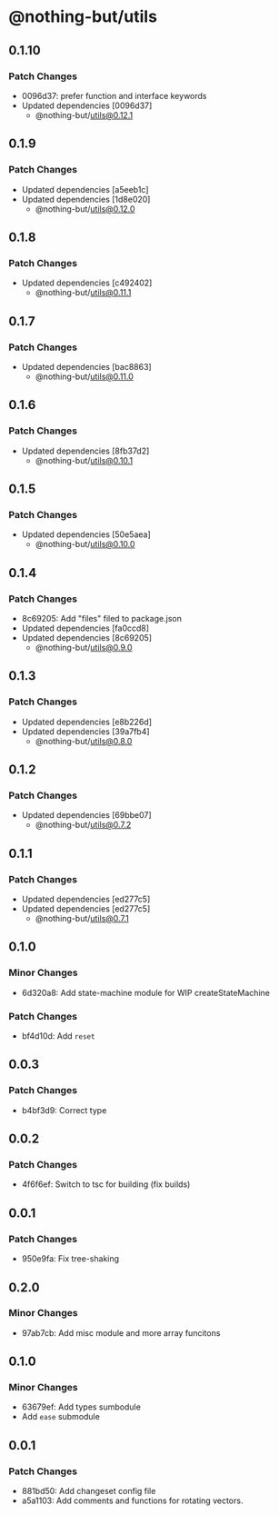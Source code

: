 # @nothing-but/utils

## 0.1.10

### Patch Changes

-   0096d37: prefer function and interface keywords
-   Updated dependencies [0096d37]
    -   @nothing-but/utils@0.12.1

## 0.1.9

### Patch Changes

-   Updated dependencies [a5eeb1c]
-   Updated dependencies [1d8e020]
    -   @nothing-but/utils@0.12.0

## 0.1.8

### Patch Changes

-   Updated dependencies [c492402]
    -   @nothing-but/utils@0.11.1

## 0.1.7

### Patch Changes

-   Updated dependencies [bac8863]
    -   @nothing-but/utils@0.11.0

## 0.1.6

### Patch Changes

-   Updated dependencies [8fb37d2]
    -   @nothing-but/utils@0.10.1

## 0.1.5

### Patch Changes

-   Updated dependencies [50e5aea]
    -   @nothing-but/utils@0.10.0

## 0.1.4

### Patch Changes

-   8c69205: Add "files" filed to package.json
-   Updated dependencies [fa0ccd8]
-   Updated dependencies [8c69205]
    -   @nothing-but/utils@0.9.0

## 0.1.3

### Patch Changes

-   Updated dependencies [e8b226d]
-   Updated dependencies [39a7fb4]
    -   @nothing-but/utils@0.8.0

## 0.1.2

### Patch Changes

-   Updated dependencies [69bbe07]
    -   @nothing-but/utils@0.7.2

## 0.1.1

### Patch Changes

-   Updated dependencies [ed277c5]
-   Updated dependencies [ed277c5]
    -   @nothing-but/utils@0.7.1

## 0.1.0

### Minor Changes

-   6d320a8: Add state-machine module for WIP createStateMachine

### Patch Changes

-   bf4d10d: Add `reset`

## 0.0.3

### Patch Changes

-   b4bf3d9: Correct type

## 0.0.2

### Patch Changes

-   4f6f6ef: Switch to tsc for building (fix builds)

## 0.0.1

### Patch Changes

-   950e9fa: Fix tree-shaking

## 0.2.0

### Minor Changes

-   97ab7cb: Add misc module and more array funcitons

## 0.1.0

### Minor Changes

-   63679ef: Add types sumbodule
-   Add `ease` submodule

## 0.0.1

### Patch Changes

-   881bd50: Add changeset config file
-   a5a1103: Add comments and functions for rotating vectors.
